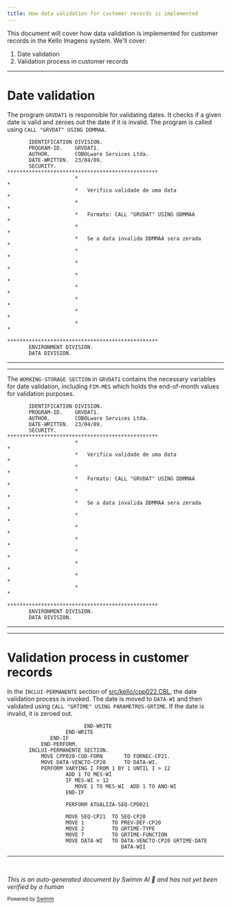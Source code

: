 ```yaml
---
title: How data validation for customer records is implemented
---
```

This document will cover how data validation is implemented for customer records in the Kello Imagens system. We'll cover:

1. Date validation
2. Validation process in customer records

<SwmSnippet path="/src/gr/GRVDAT1.CBL" line="1">

---

# Date validation

The program <SwmToken path="src/gr/GRVDAT1.CBL" pos="2:6:6" line-data="       PROGRAM-ID.    GRVDAT1.">`GRVDAT1`</SwmToken> is responsible for validating dates. It checks if a given date is valid and zeroes out the date if it is invalid. The program is called using <SwmToken path="src/gr/GRVDAT1.CBL" pos="9:6:14" line-data="                      *   Formato: CALL &quot;GRVDAT&quot; USING DDMMAA         *">`CALL "GRVDAT" USING DDMMAA`</SwmToken>.

```cobol
       IDENTIFICATION DIVISION.
       PROGRAM-ID.    GRVDAT1.
       AUTHOR.        COBOLware Services Ltda.
       DATE-WRITTEN.  23/04/89.
       SECURITY.      *************************************************
                      *                                               *
                      *   Verifica validade de uma data               *
                      *                                               *
                      *   Formato: CALL "GRVDAT" USING DDMMAA         *
                      *                                               *
                      *   Se a data invalida DDMMAA sera zerada       *
                      *                                               *
                      *                                               *
                      *                                               *
                      *                                               *
                      *                                               *
                      *                                               *
                      *                                               *
                      *************************************************
       ENVIRONMENT DIVISION.
       DATA DIVISION.
```

---

</SwmSnippet>

<SwmSnippet path="/src/gr/GRVDAT1.CBL" line="1">

---

The <SwmToken path="src/gr/GRVDAT1.CBL" pos="22:1:5" line-data="       WORKING-STORAGE SECTION.">`WORKING-STORAGE SECTION`</SwmToken> in <SwmToken path="src/gr/GRVDAT1.CBL" pos="2:6:6" line-data="       PROGRAM-ID.    GRVDAT1.">`GRVDAT1`</SwmToken> contains the necessary variables for date validation, including <SwmToken path="src/gr/GRVDAT1.CBL" pos="26:3:5" line-data="              10 FIM-MES OCCURS 12 PIC  9(002).">`FIM-MES`</SwmToken> which holds the end-of-month values for validation purposes.

```cobol
       IDENTIFICATION DIVISION.
       PROGRAM-ID.    GRVDAT1.
       AUTHOR.        COBOLware Services Ltda.
       DATE-WRITTEN.  23/04/89.
       SECURITY.      *************************************************
                      *                                               *
                      *   Verifica validade de uma data               *
                      *                                               *
                      *   Formato: CALL "GRVDAT" USING DDMMAA         *
                      *                                               *
                      *   Se a data invalida DDMMAA sera zerada       *
                      *                                               *
                      *                                               *
                      *                                               *
                      *                                               *
                      *                                               *
                      *                                               *
                      *                                               *
                      *************************************************
       ENVIRONMENT DIVISION.
       DATA DIVISION.
```

---

</SwmSnippet>

<SwmSnippet path="/src/kello/cpp022.CBL" line="1840">

---

# Validation process in customer records

In the <SwmToken path="src/kello/cpp022.CBL" pos="1844:1:3" line-data="       INCLUI-PERMANENTE SECTION.">`INCLUI-PERMANENTE`</SwmToken> section of <SwmPath>[src/kello/cpp022.CBL](src/kello/cpp022.CBL)</SwmPath>, the date validation process is invoked. The date is moved to <SwmToken path="src/kello/cpp022.CBL" pos="1846:11:13" line-data="           MOVE DATA-VENCTO-CP20      TO DATA-WI.">`DATA-WI`</SwmToken> and then validated using <SwmToken path="src/kello/cpp022.CBL" pos="1725:1:11" line-data="           CALL &quot;GRTIME&quot; USING PARAMETROS-GRTIME">`CALL "GRTIME" USING PARAMETROS-GRTIME`</SwmToken>. If the date is invalid, it is zeroed out.

```cobol
                         END-WRITE
                   END-WRITE
              END-IF
           END-PERFORM.
       INCLUI-PERMANENTE SECTION.
           MOVE CPP020-COD-FORN       TO FORNEC-CP21.
           MOVE DATA-VENCTO-CP20      TO DATA-WI.
           PERFORM VARYING I FROM 1 BY 1 UNTIL I > 12
                   ADD 1 TO MES-WI
                   IF MES-WI > 12
                      MOVE 1 TO MES-WI  ADD 1 TO ANO-WI
                   END-IF

                   PERFORM ATUALIZA-SEQ-CPD021

                   MOVE SEQ-CP21  TO SEQ-CP20
                   MOVE 1         TO PREV-DEF-CP20
                   MOVE 2         TO GRTIME-TYPE
                   MOVE 7         TO GRTIME-FUNCTION
                   MOVE DATA-WI   TO DATA-VENCTO-CP20 GRTIME-DATE
                                     DATA-WII
```

---

</SwmSnippet>

&nbsp;

*This is an auto-generated document by Swimm AI 🌊 and has not yet been verified by a human*

<SwmMeta version="3.0.0" repo-id="Z2l0aHViJTNBJTNBa2VsbG8lM0ElM0Fzd2ltbWlv" repo-name="kello"><sup>Powered by [Swimm](/)</sup></SwmMeta>
